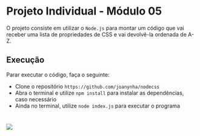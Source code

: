 # Projeto Individual - Módulo 05

O projeto consiste em utilizar o `Node.js` para montar um código que vai receber uma lista de propriedades de CSS e vai devolvê-la ordenada de A-Z.

## Execução 

Parar executar o código, faça o seguinte:

- Clone o repositório `https://github.com/joanynha/nodecss`
- Abra o terminal e utilize `npm install` para instalar as dependências, caso necessário
- Ainda no terminal, utilize `node index.js` para executar o programa

#
![](http://img.shields.io/static/v1?label=STATUS&message=COMPLETO&color=GREEN&style=for-the-badge)
